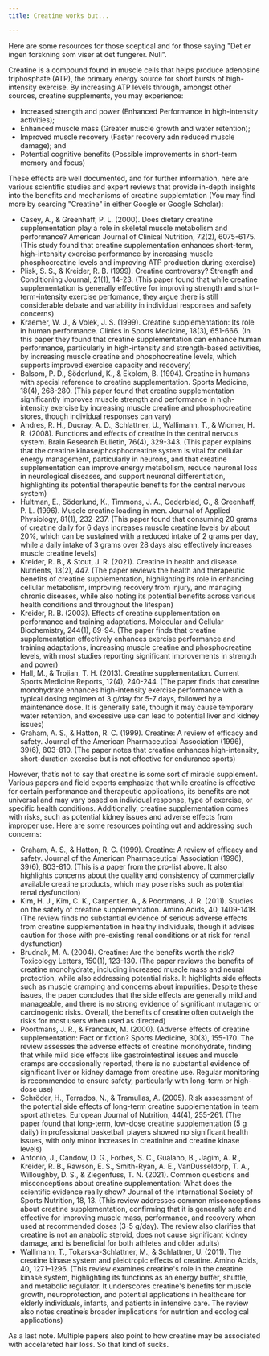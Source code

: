 ```yaml
---
title: Creatine works but...

---
```


Here are some resources for those sceptical and for those saying "Det er ingen forskning som viser at det fungerer. Null".

Creatine is a compound found in muscle cells that helps produce adenosine triphosphate (ATP), the primary energy source for short bursts of high-intensity exercise. By increasing ATP levels through, amongst other sources, creatine supplements, you may experience:
- Increased strength and power (Enhanced Performance in high-intensity activities);
- Enhanced muscle mass (Greater muscle growth and water retention);
- Improved muscle recovery (Faster recovery adn reduced muscle damage); and
- Potential cognitive benefits (Possible improvements in short-term memory and focus)

These effects are well documented, and for further information, here are various scientific studies and expert reviews that provide in-depth insights into the benefits and mechanisms of creatine supplemtation (You may find more by searcing "Creatine" in either Google or Google Scholar):
- Casey, A., & Greenhaff, P. L. (2000). Does dietary creatine supplementation play a role in skeletal muscle metabolism and performance? American Journal of Clinical Nutrition, 72(2), 6075-6175. (This study found that creatine supplementation enhances short-term, high-intensity exercise performance by increasing muscle phosphocreatine levels and improving ATP production during exercise)
- Plisk, S. S., & Kreider, R. B. (1999). Creatine controversy? Strength and Conditioning Journal, 21(1), 14-23. (This paper found that while creatine supplementation is generally effective for improving strength and short-term-intensity exercise perfomance, they argue there is still considerable debate and variability in individual responses and safety concerns)
- Kraemer, W. J., & Volek, J. S. (1999). Creatine supplementation: Its role in human performance. Clinics in Sports Medicine, 18(3), 651-666. (In this paper they found that creatine supplementation can enhance human performance, particularly in high-intensity and strength-based activities, by increasing muscle creatine and phosphocreatine levels, which supports improved exercise capacity and recovery)
- Balsom, P. D., Söderlund, K., & Ekblom, B. (1994). Creatine in humans with special reference to creatine supplementation. Sports Medicine, 18(4), 268-280. (This paper found that creatine supplementation significantly improves muscle strength and performance in high-intensity exercise by increasing muscle creatine and phosphocreatine stores, though individual responses can vary)
- Andres, R. H., Ducray, A. D., Schlattner, U., Wallimann, T., & Widmer, H. R. (2008). Functions and effects of creatine in the central nervous system. Brain Research Bulletin, 76(4), 329-343. (This paper explains that the creatine kinase/phosphocreatine system is vital for cellular energy management, particularly in neurons, and that creatine supplementation can improve energy metabolism, reduce neuronal loss in neurological diseases, and support neuronal differentiation, highlighting its potential therapeutic benefits for the central nervous system)
- Hultman, E., Söderlund, K., Timmons, J. A., Cederblad, G., & Greenhaff, P. L. (1996). Muscle creatine loading in men. Journal of Applied Physiology, 81(1), 232-237. (This paper found that consuming 20 grams of creatine daily for 6 days increases muscle creatine levels by about 20%, which can be sustained with a reduced intake of 2 grams per day, while a daily intake of 3 grams over 28 days also effectively increases muscle creatine levels)
- Kreider, R. B., & Stout, J. R. (2021). Creatine in health and disease. Nutrients, 13(2), 447. (The paper reviews the health and therapeutic benefits of creatine supplementation, highlighting its role in enhancing cellular metabolism, improving recovery from injury, and managing chronic diseases, while also noting its potential benefits across various health conditions and throughout the lifespan)
- Kreider, R. B. (2003). Effects of creatine supplementation on performance and training adaptations. Molecular and Cellular Biochemistry, 244(1), 89-94. (The paper finds that creatine supplementation effectively enhances exercise performance and training adaptations, increasing muscle creatine and phosphocreatine levels, with most studies reporting significant improvements in strength and power)
- Hall, M., & Trojian, T. H. (2013). Creatine supplementation. Current Sports Medicine Reports, 12(4), 240-244. (The paper finds that creatine monohydrate enhances high-intensity exercise performance with a typical dosing regimen of 3 g/day for 5-7 days, followed by a maintenance dose. It is generally safe, though it may cause temporary water retention, and excessive use can lead to potential liver and kidney issues)
- Graham, A. S., & Hatton, R. C. (1999). Creatine: A review of efficacy and safety. Journal of the American Pharmaceutical Association (1996), 39(6), 803-810. (The paper notes that creatine enhances high-intensity, short-duration exercise but is not effective for endurance sports)

However, that’s not to say that creatine is some sort of miracle supplement. Various papers and field experts emphasize that while creatine is effective for certain performance and therapeutic applications, its benefits are not universal and may vary based on individual response, type of exercise, or specific health conditions. Additionally, creatine supplementation comes with risks, such as potential kidney issues and adverse effects from improper use. Here are some resources pointing out and addressing such concerns:
- Graham, A. S., & Hatton, R. C. (1999). Creatine: A review of efficacy and safety. Journal of the American Pharmaceutical Association (1996), 39(6), 803-810. (This is a paper from the pro-list above. It also highlights concerns about the quality and consistency of commercially available creatine products, which may pose risks such as potential renal dysfunction)
- Kim, H. J., Kim, C. K., Carpentier, A., & Poortmans, J. R. (2011). Studies on the safety of creatine supplementation. Amino Acids, 40, 1409-1418. (The review finds no substantial evidence of serious adverse effects from creatine supplementation in healthy individuals, though it advises caution for those with pre-existing renal conditions or at risk for renal dysfunction)
- Brudnak, M. A. (2004). Creatine: Are the benefits worth the risk? Toxicology Letters, 150(1), 123-130. (The paper reviews the benefits of creatine monohydrate, including increased muscle mass and neural protection, while also addressing potential risks. It highlights side effects such as muscle cramping and concerns about impurities. Despite these issues, the paper concludes that the side effects are generally mild and manageable, and there is no strong evidence of significant mutagenic or carcinogenic risks. Overall, the benefits of creatine often outweigh the risks for most users when used as directed)
- Poortmans, J. R., & Francaux, M. (2000). (Adverse effects of creatine supplementation: Fact or fiction? Sports Medicine, 30(3), 155-170. The review assesses the adverse effects of creatine monohydrate, finding that while mild side effects like gastrointestinal issues and muscle cramps are occasionally reported, there is no substantial evidence of significant liver or kidney damage from creatine use. Regular monitoring is recommended to ensure safety, particularly with long-term or high-dose use)
- Schröder, H., Terrados, N., & Tramullas, A. (2005). Risk assessment of the potential side effects of long-term creatine supplementation in team sport athletes. European Journal of Nutrition, 44(4), 255-261. (The paper found that long-term, low-dose creatine supplementation (5 g daily) in professional basketball players showed no significant health issues, with only minor increases in creatinine and creatine kinase levels)
- Antonio, J., Candow, D. G., Forbes, S. C., Gualano, B., Jagim, A. R., Kreider, R. B., Rawson, E. S., Smith-Ryan, A. E., VanDusseldorp, T. A., Willoughby, D. S., & Ziegenfuss, T. N. (2021). Common questions and misconceptions about creatine supplementation: What does the scientific evidence really show? Journal of the International Society of Sports Nutrition, 18, 13. (This review addresses common misconceptions about creatine supplementation, confirming that it is generally safe and effective for improving muscle mass, performance, and recovery when used at recommended doses (3-5 g/day). The review also clarifies that creatine is not an anabolic steroid, does not cause significant kidney damage, and is beneficial for both athletes and older adults)
- Wallimann, T., Tokarska-Schlattner, M., & Schlattner, U. (2011). The creatine kinase system and pleiotropic effects of creatine. Amino Acids, 40, 1271–1296. (This review examines creatine's role in the creatine kinase system, highlighting its functions as an energy buffer, shuttle, and metabolic regulator. It underscores creatine's benefits for muscle growth, neuroprotection, and potential applications in healthcare for elderly individuals, infants, and patients in intensive care. The review also notes creatine’s broader implications for nutrition and ecological applications)


As a last note. Multiple papers also point to how creatine may be associated with accelareted hair loss. So that kind of sucks.